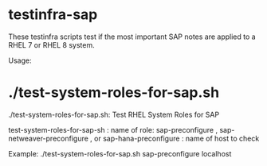 # testinfra-sap
These testinfra scripts test if the most important SAP notes are applied to a RHEL 7 or RHEL 8 system.

Usage: 
# ./test-system-roles-for-sap.sh
./test-system-roles-for-sap.sh: Test RHEL System Roles for SAP

test-system-roles-for-sap-sh <role> <host>
  <role>: name of role: sap-preconfigure , sap-netweaver-preconfigure , or sap-hana-preconfigure
  <host>: name of host to check

Example:
./test-system-roles-for-sap.sh sap-preconfigure localhost
